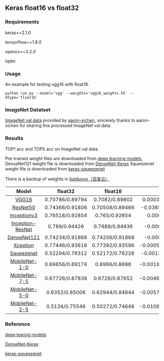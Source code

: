 ## Keras float16 vs float32

### Requirements

keras==2.1.0

tensorflow==1.8.0

opencv==3.2.0

tqdm

### Usage

An example for testing vgg16 with float16.

    python run.py --model='vgg' --weights='vgg16_weights.h5' --dtype='float16'

### ImageNet Datatset

[ImageNet val data](http://ml.cs.tsinghua.edu.cn/~chenxi/dataset/val224_compressed.pkl) 
provided by [aaron-xichen](https://github.com/aaron-xichen), 
sincerely thanks to aaron-xichen for sharing this processed ImageNet val data.

### Results

TOP1 acc and TOP5 acc on ImageNet val data.

Pre-trained weight files are downloaded from [deep learning models](https://github.com/fchollet/deep-learning-models), 
DenseNet121 weight file is downloaded from [DenseNet-Keras](https://github.com/flyyufelix/DenseNet-Keras)
Squeezenet weight file is downloaded from [keras-squeezenet](https://github.com/rcmalli/keras-squeezenet)

There is a backup of weights in [baiduyun（百度云）](https://pan.baidu.com/s/17PHfl34pdiqPu0-87MqQvQ)

|Model                  | float32              |float16                 |diff                  |
| :-------------------: |:--------------------:|:---------------------: |:-----------------------:|
|[VGG16](https://github.com/fchollet/deep-learning-models/releases/download/v0.1/vgg16_weights_tf_dim_ordering_tf_kernels.h5)                 | 0.70786/0.89794      | 0.7082/0.89802         | 0.00034/0.00008   |
|[ResNet50](https://github.com/fchollet/deep-learning-models/releases/download/v0.2/resnet50_weights_tf_dim_ordering_tf_kernels.h5)               | 0.74366/0.91806      | 0.70508/0.89466        | -0.03858/-0.0234    |
|[Inceptionv3](https://github.com/fchollet/deep-learning-models/releases/download/v0.5/inception_v3_weights_tf_dim_ordering_tf_kernels.h5)            | 0.76518/0.92854      | 0.765/0.92854          | 0.00018/0.00    |
|[Inception-ResNet](https://github.com/fchollet/deep-learning-models/releases/download/v0.7/inception_resnet_v2_weights_tf_dim_ordering_tf_kernels.h5)       | 0.789/0.94426        | 0.7888/0.94436         | -0.0002/0.0001    |
|[DenseNet121](https://drive.google.com/open?id=0Byy2AcGyEVxfSTA4SHJVOHNuTXc)            | 0.74234/0.91868      | 0.74206/0.91868        | -0.00028/0.000     |
|[Xception](https://github.com/fchollet/deep-learning-models/releases/download/v0.4/xception_weights_tf_dim_ordering_tf_kernels.h5)               | 0.77446/0.93618      | 0.77392/0.93596        |  -0.00054/-0.00049    |
|[Squeezenet](https://github.com/rcmalli/keras-squeezenet/releases/download/v1.0/squeezenet_weights_tf_dim_ordering_tf_kernels.h5)             | 0.52294/0.76312      | 0.52172/0.76226        |   -0.00122/0.00086     |
|[MobileNet-1-0](https://github.com/fchollet/deep-learning-models/releases/download/v0.6/mobilenet_1_0_224_tf.h5)          | 0.69856/0.89174      | 0.6966/0.8898          |   -0.00196/-0.00194    |
|[MobileNet-7-5](https://github.com/fchollet/deep-learning-models/releases/download/v0.6/mobilenet_7_5_224_tf.h5)          | 0.67726/0.87838      | 0.6726/0.87652         |   -0.00466/-0.00186    |
|[MobileNet-5-0](https://github.com/fchollet/deep-learning-models/releases/download/v0.6/mobilenet_5_0_224_tf.h5)          | 0.6352/0.85006       | 0.62944/0.84644        |   -0.00576/-0.00362   |
|[MobileNet-2-5](https://github.com/fchollet/deep-learning-models/releases/download/v0.6/mobilenet_2_5_224_tf.h5)          | 0.5134/0.75546       | 0.50272/0.74648         |  -0.01068/-0.00898   |

### Reference

[deep learing models](https://github.com/fchollet/deep-learning-models)

[DenseNet-Keras](https://github.com/flyyufelix/DenseNet-Keras)

[keras-squeezenet](https://github.com/rcmalli/keras-squeezenet)

